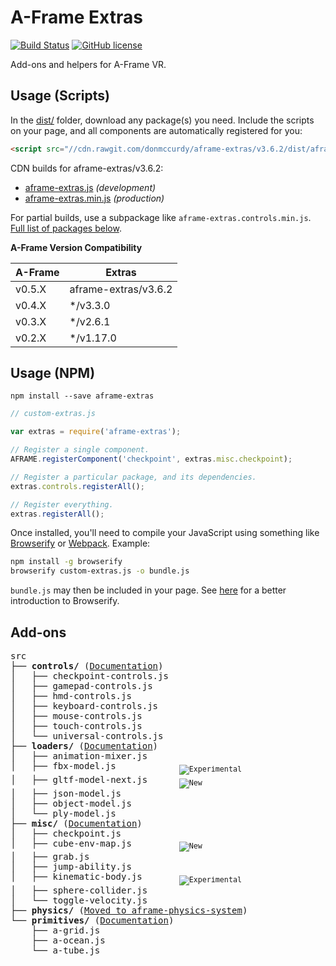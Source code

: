 # A-Frame Extras

[![Build Status](https://travis-ci.org/donmccurdy/aframe-extras.svg?branch=master)](https://travis-ci.org/donmccurdy/aframe-extras)
[![GitHub license](https://img.shields.io/badge/license-MIT-blue.svg)](https://raw.githubusercontent.com/donmccurdy/aframe-extras/master/LICENSE)

Add-ons and helpers for A-Frame VR.

## Usage (Scripts)

In the [dist/](https://github.com/donmccurdy/aframe-extras/tree/master/dist) folder, download any package(s) you need. Include the scripts on your page, and all components are automatically registered for you:

```html
<script src="//cdn.rawgit.com/donmccurdy/aframe-extras/v3.6.2/dist/aframe-extras.min.js"></script>
```

CDN builds for aframe-extras/v3.6.2:

- [aframe-extras.js](https://cdn.rawgit.com/donmccurdy/aframe-extras/v3.6.2/dist/aframe-extras.js) *(development)*
- [aframe-extras.min.js](https://cdn.rawgit.com/donmccurdy/aframe-extras/v3.6.2/dist/aframe-extras.min.js) *(production)*

For partial builds, use a subpackage like `aframe-extras.controls.min.js`. [Full list of packages below](#add-ons).

**A-Frame Version Compatibility**

| A-Frame   | Extras                |
|-----------|-----------------------|
| v0.5.X | aframe-extras/v3.6.2     |
| v0.4.X | */v3.3.0     |
| v0.3.X | */v2.6.1                 |
| v0.2.X | */v1.17.0                |

## Usage (NPM)

```
npm install --save aframe-extras
```

```javascript
// custom-extras.js

var extras = require('aframe-extras');

// Register a single component.
AFRAME.registerComponent('checkpoint', extras.misc.checkpoint);

// Register a particular package, and its dependencies.
extras.controls.registerAll();

// Register everything.
extras.registerAll();
```

Once installed, you'll need to compile your JavaScript using something like [Browserify](http://browserify.org/) or [Webpack](http://webpack.github.io/). Example:

```bash
npm install -g browserify
browserify custom-extras.js -o bundle.js
```

`bundle.js` may then be included in your page. See [here](http://browserify.org/#middle-section) for a better introduction to Browserify.

## Add-ons

<!-- tree src -I index.js -->
<pre>
src
├── <b>controls/</b> (<a href="/src/controls">Documentation</a>)
│   ├── checkpoint-controls.js
│   ├── gamepad-controls.js
│   ├── hmd-controls.js
│   ├── keyboard-controls.js
│   ├── mouse-controls.js
│   ├── touch-controls.js
│   └── universal-controls.js
├── <b>loaders/</b> (<a href="/src/loaders">Documentation</a>)
│   ├── animation-mixer.js
│   ├── fbx-model.js            <sub><img alt="Experimental" src="https://img.shields.io/badge/status-experimental-orange.svg"></sub>
│   ├── gltf-model-next.js      <sub><img alt="New" src="https://img.shields.io/badge/status-new-green.svg"></sub>
│   ├── json-model.js
│   ├── object-model.js
│   └── ply-model.js
├── <b>misc/</b> (<a href="/src/misc">Documentation</a>)
│   ├── checkpoint.js
│   ├── cube-env-map.js         <sub><img alt="New" src="https://img.shields.io/badge/status-new-green.svg"></sub>
│   ├── grab.js
│   ├── jump-ability.js
│   ├── kinematic-body.js       <sub><img alt="Experimental" src="https://img.shields.io/badge/status-experimental-orange.svg"></sub>
│   ├── sphere-collider.js
│   └── toggle-velocity.js
├── <b>physics/</b> (<a href="https://github.com/donmccurdy/aframe-physics-system">Moved to aframe-physics-system</a>)
└── <b>primitives/</b> (<a href="/src/primitives">Documentation</a>)
    ├── a-grid.js
    ├── a-ocean.js
    └── a-tube.js
</pre>
